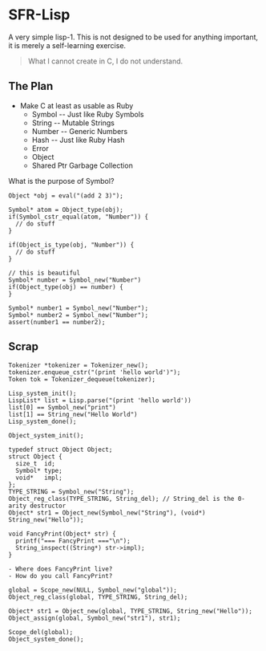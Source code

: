 # SFR-Lisp

A very simple lisp-1. This is not designed to be
used for anything important, it is merely a self-learning exercise.

> What I cannot create in C, I do not understand.

## The Plan

- Make C at least as usable as Ruby
  - Symbol -- Just like Ruby Symbols
  - String -- Mutable Strings
  - Number -- Generic Numbers
  - Hash   -- Just like Ruby Hash
  - Error
  - Object
  - Shared Ptr Garbage Collection


What is the purpose of Symbol?

```
Object *obj = eval("(add 2 3)");

Symbol* atom = Object_type(obj);
if(Symbol_cstr_equal(atom, "Number")) {
  // do stuff
}

if(Object_is_type(obj, "Number")) {
  // do stuff
}

// this is beautiful
Symbol* number = Symbol_new("Number")
if(Object_type(obj) == number) {
}

Symbol* number1 = Symbol_new("Number");
Symbol* number2 = Symbol_new("Number");
assert(number1 == number2);
```

## Scrap

```
Tokenizer *tokenizer = Tokenizer_new();
tokenizer.enqueue_cstr("(print 'hello world')");
Token tok = Tokenizer_dequeue(tokenizer);
```

```
Lisp_system_init();
LispList* list = Lisp.parse("(print 'hello world'))
list[0] == Symbol_new("print")
list[1] == String_new("Hello World") 
Lisp_system_done();
```

```
Object_system_init();

typedef struct Object Object;
struct Object {
  size_t  id;
  Symbol* type;
  void*   impl;
};
TYPE_STRING = Symbol_new("String");
Object_reg_class(TYPE_STRING, String_del); // String_del is the 0-arity destructor
Object* str1 = Object_new(Symbol_new("String"), (void*) String_new("Hello"));

void FancyPrint(Object* str) {
  printf("=== FancyPrint ==="\n");
  String_inspect((String*) str->impl);
}

- Where does FancyPrint live?
- How do you call FancyPrint?

global = Scope_new(NULL, Symbol_new("global"));
Object_reg_class(global, TYPE_STRING, String_del);

Object* str1 = Object_new(global, TYPE_STRING, String_new("Hello"));
Object_assign(global, Symbol_new("str1"), str1);

Scope_del(global);
Object_system_done();
```
